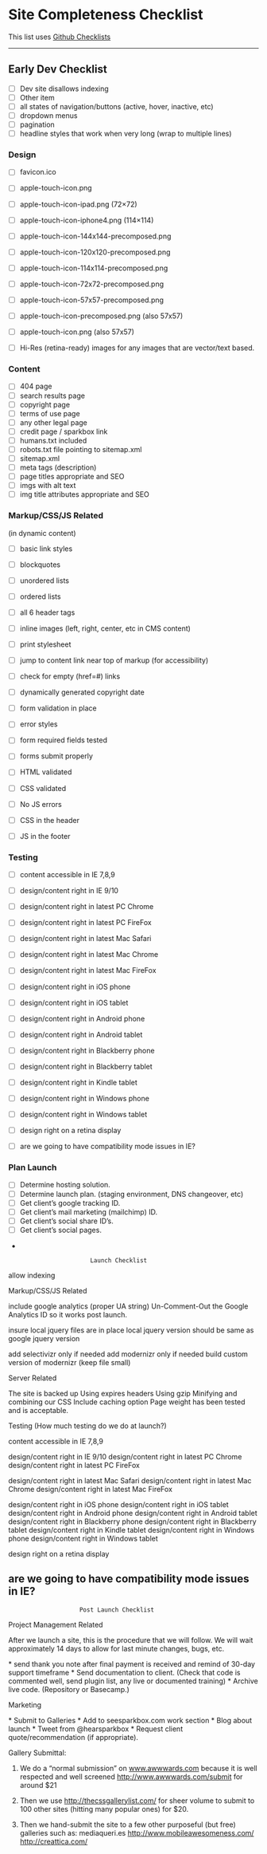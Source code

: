 # Site Completeness Checklist
This list uses [Github Checklists](https://github.com/blog/1375-task-lists-in-gfm-issues-pulls-comments)

---

## Early Dev Checklist 


* [ ] Dev site disallows indexing
* [ ] Other item
* [ ] all states of navigation/buttons (active, hover, inactive, etc)
* [ ] dropdown menus
* [ ] pagination
* [ ] headline styles that work when very long (wrap to multiple lines)

### Design

* [ ] favicon.ico
* [ ] apple-touch-icon.png
* [ ] apple-touch-icon-ipad.png (72×72)
* [ ] apple-touch-icon-iphone4.png (114×114)
* [ ] apple-touch-icon-144x144-precomposed.png
* [ ] apple-touch-icon-120x120-precomposed.png
* [ ] apple-touch-icon-114x114-precomposed.png
* [ ] apple-touch-icon-72x72-precomposed.png
* [ ] apple-touch-icon-57x57-precomposed.png
* [ ] apple-touch-icon-precomposed.png (also 57x57)
* [ ] apple-touch-icon.png (also 57x57)

* [ ] Hi-Res (retina-ready) images for any images that are vector/text
based.

### Content

* [ ] 404 page
* [ ] search results page
* [ ] copyright page
* [ ] terms of use page
* [ ] any other legal page
* [ ] credit page / sparkbox link
* [ ] humans.txt included
* [ ] robots.txt file pointing to sitemap.xml
* [ ] sitemap.xml
* [ ] meta tags (description)
* [ ] page titles appropriate and SEO
* [ ] imgs with alt text
* [ ] img title attributes appropriate and SEO

### Markup/CSS/JS Related

(in dynamic content)
* [ ] basic link styles
* [ ] blockquotes
* [ ] unordered lists
* [ ] ordered lists
* [ ] all 6 header tags
* [ ] inline images (left, right, center, etc in CMS content)

* [ ] print stylesheet
* [ ] jump to content link near top of markup (for accessibility)
* [ ] check for empty (href=#) links
* [ ] dynamically generated copyright date

* [ ] form validation in place
* [ ] error styles
* [ ] form required fields tested
* [ ] forms submit properly

* [ ] HTML validated
* [ ] CSS validated
* [ ] No JS errors

* [ ] CSS in the header
* [ ] JS in the footer

### Testing

* [ ] content accessible in IE 7,8,9

* [ ] design/content right in IE 9/10
* [ ] design/content right in latest PC Chrome
* [ ] design/content right in latest PC FireFox

* [ ] design/content right in latest Mac Safari
* [ ] design/content right in latest Mac Chrome
* [ ] design/content right in latest Mac FireFox

* [ ] design/content right in iOS phone
* [ ] design/content right in iOS tablet
* [ ] design/content right in Android phone
* [ ] design/content right in Android tablet
* [ ] design/content right in Blackberry phone
* [ ] design/content right in Blackberry tablet
* [ ] design/content right in Kindle tablet
* [ ] design/content right in Windows phone
* [ ] design/content right in Windows tablet

* [ ] design right on a retina display

* [ ] are we going to have compatibility mode issues in IE?

###  Plan Launch

* [ ] Determine hosting solution.
* [ ] Determine launch plan. (staging environment, DNS changeover, etc)
* [ ] Get client’s google tracking ID.
* [ ] Get client’s mail marketing (mailchimp) ID.
* [ ] Get client’s social share ID’s.
* [ ] Get client’s social pages.

-

                           Launch Checklist

allow indexing

  Markup/CSS/JS Related

include google analytics (proper UA string)
Un-Comment-Out the Google Analytics ID so it works post launch.

insure local jquery files are in place
local jquery version should be same as google jquery version

add selectivizr only if needed
add modernizr only if needed
build custom version of modernizr (keep file small)

  Server Related

The site is backed up
Using expires headers
Using gzip
Minifying and combining our CSS
Include caching option
Page weight has been tested and is acceptable.

  Testing (How much testing do we do at launch?)

content accessible in IE 7,8,9

design/content right in IE 9/10
design/content right in latest PC Chrome
design/content right in latest PC FireFox

design/content right in latest Mac Safari
design/content right in latest Mac Chrome
design/content right in latest Mac FireFox

design/content right in iOS phone
design/content right in iOS tablet
design/content right in Android phone
design/content right in Android tablet
design/content right in Blackberry phone
design/content right in Blackberry tablet
design/content right in Kindle tablet
design/content right in Windows phone
design/content right in Windows tablet

design right on a retina display

are we going to have compatibility mode issues in IE?
-

                        Post Launch Checklist

  Project Management Related

After we launch a site, this is the procedure that we will follow. We
will wait approximately 14 days to allow for last minute changes,
bugs, etc.

  * send thank you note after final payment is received and remind of
    30-day support timeframe
  * Send documentation to client. (Check that code is commented well,
    send plugin list, any live or documented training)
  * Archive live code. (Repository or Basecamp.)

  Marketing

  * Submit to Galleries
  * Add to seesparkbox.com work section
  * Blog about launch
  * Tweet from @hearsparkbox
  * Request client quote/recommendation (if appropriate).

  Gallery Submittal:

1. We do a “normal submission” on www.awwwards.com because
it is well respected and well screened
http://www.awwwards.com/submit
for around $21

2. Then we use http://thecssgallerylist.com/ for sheer volume to
submit to 100 other sites (hitting many popular ones) for $20.

3. Then we hand-submit the site to a few other purposeful (but free)
galleries such as:
mediaqueri.es
http://www.mobileawesomeness.com/
http://creattica.com/
